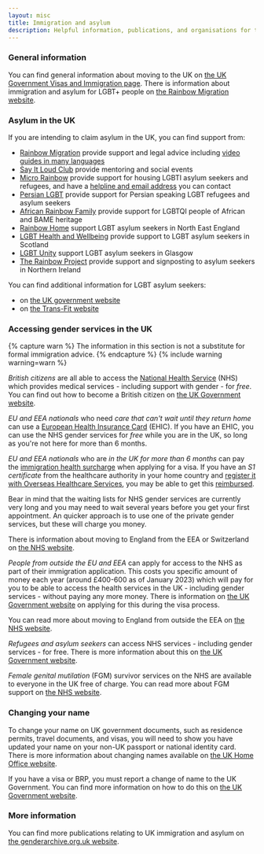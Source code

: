 ```yaml
---
layout: misc
title: Immigration and asylum
description: Helpful information, publications, and organisations for trans, non-binary, and gender non-conforming people moving to, studying in, or visiting the UK
---
```


### General information

You can find general information about moving to the UK on [the UK Government Visas and Immigration page](https://www.gov.uk/browse/visas-immigration). There is information about immigration and asylum for LGBT+ people on [the Rainbow Migration website](https://www.rainbowmigration.org.uk/).

### Asylum in the UK

If you are intending to claim asylum in the UK, you can find support from:

- [Rainbow Migration](https://www.rainbowmigration.org.uk/) provide support and legal advice including [video guides in many languages](https://www.youtube.com/c/RainbowMigration/playlists)
- [Say It Loud Club](https://www.instagram.com/sayitloudclub) provide mentoring and social events
- [Micro Rainbow](https://microrainbow.org/) provide support for housing LGBTI asylum seekers and refugees, and have a [helpline and email address](https://microrainbow.org/contact-us/) you can contact
- [Persian LGBT](https://www.persianlgbt.org/) provide support for Persian speaking LGBT refugees and asylum seekers
- [African Rainbow Family](https://africanrainbowfamily.org/) provide support for LGBTQI people of African and BAME heritage
- [Rainbow Home](https://rainbowhome.org.uk/) support LGBT asylum seekers in North East England
- [LGBT Health and Wellbeing](https://www.lgbthealth.org.uk/services-support/newscots/) provide support to LGBT asylum seekers in Scotland
- [LGBT Unity](https://www.facebook.com/UnityLgbtGroup/) support LGBT asylum seekers in Glasgow
- [The Rainbow Project](https://www.rainbow-project.org) provide support and signposting to asylum seekers in Northern Ireland

You can find additional information for LGBT asylum seekers:

- on [the UK government website](https://www.gov.uk/claim-asylum)
- on [the Trans-Fit website](https://www.trans-fit.co.uk/asylum-and-refugee-support)

### Accessing gender services in the UK

{% capture warn %}
The information in this section is not a substitute for formal immigration advice.
{% endcapture %}
{% include warning warning=warn %}

*British citizens* are all able to access the [National Health Service](https://en.wikipedia.org/wiki/National_Health_Service) (NHS) which provides medical services - including support with gender - for *free*. You can find out how to become a British citizen on [the UK Government website](https://www.gov.uk/becoming-a-british-citizen).

*EU and EEA nationals* who need *care that can't wait until they return home* can use a [European Health Insurance Card](https://ec.europa.eu/social/main.jsp?catId=559) (EHIC). If you have an EHIC, you can use the NHS gender services for *free* while you are in the UK, so long as you're not here for more than 6 months.

*EU and EEA nationals* who are *in the UK for more than 6 months* can pay the [immigration health surcharge](https://www.gov.uk/healthcare-immigration-application) when applying for a visa. If you have an *S1 certificate* from the healthcare authority in your home country and [register it with Overseas Healthcare Services](https://www.gov.uk/healthcare-immigration-application), you may be able to get this [reimbursed](https://www.gov.uk/guidance/healthcare-for-eu-and-efta-nationals-living-in-the-uk#when-your-healthcare-costs-in-the-uk-are-covered-by-an-eu-country).

Bear in mind that the waiting lists for NHS gender services are currently very long and you may need to wait several years before you get your first appointment. An quicker approach is to use one of the private gender services, but these will charge you money.

There is information about moving to England from the EEA or Switzerland on [the NHS website](https://www.nhs.uk/nhs-services/visiting-or-moving-to-england/moving-to-england-from-eu-countries-or-norway-iceland-liectenstein-or-switzerland/).

*People from outside the EU and EEA* can apply for access to the NHS as part of their immigration application. This costs you specific amount of money each year (around £400-600 as of January 2023) which will pay for you to be able to access the health services in the UK - including gender services - without paying any more money. There is information on [the UK Government website](https://www.gov.uk/healthcare-immigration-application) on applying for this during the visa process.

You can read more about moving to England from outside the EEA on [the NHS website](https://www.nhs.uk/nhs-services/visiting-or-moving-to-england/moving-to-england-from-outside-the-european-economic-area-eea/).

*Refugees and asylum seekers* can access NHS services - including gender services - for free. There is more information about this on [the UK Government website](https://www.gov.uk/guidance/nhs-entitlements-migrant-health-guide).

*Female genital mutilation* (FGM) survivor services on the NHS are available to everyone in the UK free of charge. You can read more about FGM support on [the NHS website](https://www.nhs.uk/conditions/female-genital-mutilation-fgm/).

### Changing your name

To change your name on UK government documents, such as residence permits, travel documents, and visas, you will need to show you have updated your name on your  non-UK passport or national identity card. There is more information about changing names available on [the UK Home Office website](https://assets.publishing.service.gov.uk/government/uploads/system/uploads/attachment_data/file/550968/Home_Office_Use_and_Change_of_Names_revision_060916.pdf).

If you have a visa or BRP, you must report a change of name to the UK Government. You can find more information on how to do this on [the UK Government website](https://www.gov.uk/change-circumstances-visa-brp).

### More information

You can find more publications relating to UK immigration and asylum on [the genderarchive.org.uk website](https://genderarchive.org.uk/tag/immigration-and-asylum/).
